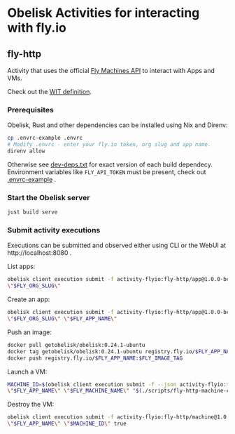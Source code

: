 # Obelisk Activities for interacting with fly.io

## fly-http
Activity that uses the official [Fly Machines API](https://fly.io/docs/machines/api/) to interact with Apps and VMs.

Check out the [WIT definition](fly-http/wit/activity-flyio_fly-http@1.0.0-beta/fly.wit).

### Prerequisites
Obelisk, Rust and other dependencies can be installed using Nix and Direnv:
```sh
cp .envrc-example .envrc
# Modify .envrc - enter your fly.io token, org slug and app name.
direnv allow
```
Otherwise see [dev-deps.txt](./dev-deps.txt) for exact version of each build dependecy. Environment variables
like `FLY_API_TOKEN` must be present, check out [.envrc-example](./.envrc-example) .

### Start the Obelisk server
```sh
just build serve
```

### Submit activity executions
Executions can be submitted and observed either using CLI or the WebUI at http://localhost:8080 .

List apps:
```sh
obelisk client execution submit -f activity-flyio:fly-http/app@1.0.0-beta.list -- \
\"$FLY_ORG_SLUG\"
```

Create an app:
```sh
obelisk client execution submit -f activity-flyio:fly-http/app@1.0.0-beta.create -- \
\"$FLY_ORG_SLUG\" \"$FLY_APP_NAME\"
```

Push an image:
```sh
docker pull getobelisk/obelisk:0.24.1-ubuntu
docker tag getobelisk/obelisk:0.24.1-ubuntu registry.fly.io/$FLY_APP_NAME:$FLY_IMAGE_TAG
docker push registry.fly.io/$FLY_APP_NAME:$FLY_IMAGE_TAG
```

Launch a VM:
```sh
MACHINE_ID=$(obelisk client execution submit -f --json activity-flyio:fly-http/machine@1.0.0-beta.create -- \
\"$FLY_APP_NAME\" \"$FLY_MACHINE_NAME\" "$(./scripts/fly-http-machine-config.json.sh)" | jq -r '.[-1].ok.ok')
```

Destroy the VM:
```sh
obelisk client execution submit -f activity-flyio:fly-http/machine@1.0.0-beta.delete -- \
\"$FLY_APP_NAME\" \"$MACHINE_ID\" true
```
